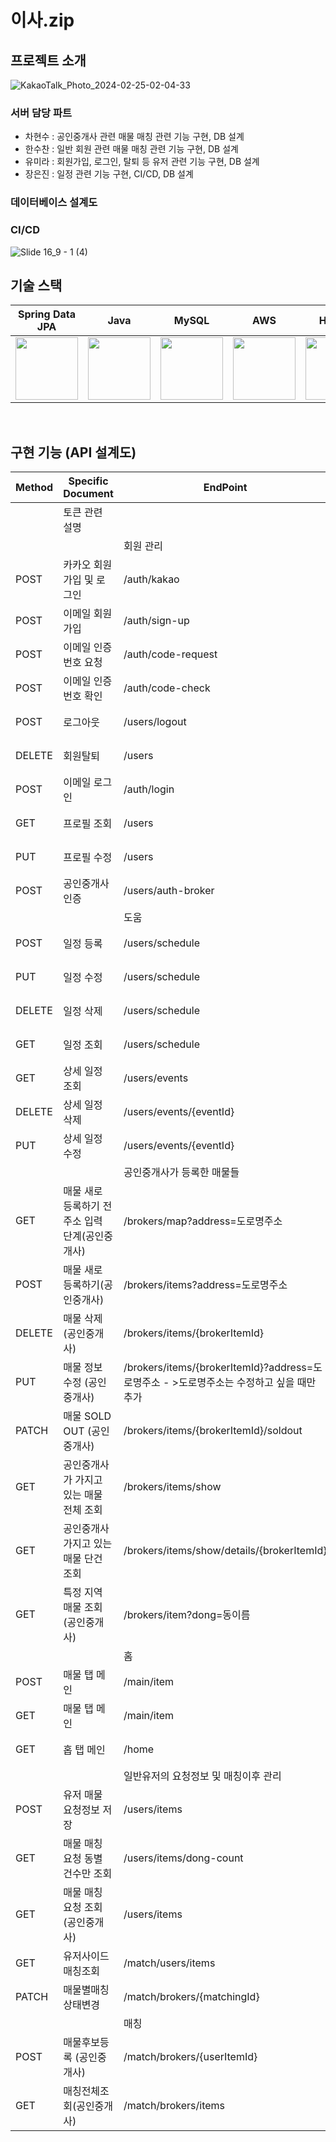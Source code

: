 # 이사.zip

## 프로젝트 소개

![KakaoTalk_Photo_2024-02-25-02-04-33](https://github.com/isa-zip/isa.zip-backend/assets/50578785/23465b93-7b7b-4ca8-9b2b-7bcfd332c6ef)


### 서버 담당 파트

- 차현수 : 공인중개사 관련 매물 매칭 관련 기능 구현, DB 설계
- 한수찬 : 일반 회원 관련 매물 매칭 관련 기능 구현, DB 설계
- 유미라 : 회원가입, 로그인, 탈퇴 등 유저 관련 기능 구현, DB 설계
- 장은진 : 일정 관련 기능 구현, CI/CD, DB 설계

### 데이터베이스 설계도


### CI/CD

![Slide 16_9 - 1 (4)](https://github.com/isa-zip/isa.zip-backend/assets/50578785/1c039ed8-7742-4798-bfd4-1157d446a391)
<br>

## 기술 스택

| Spring Data JPA | Java | MySQL | AWS | Heroku | Discord |
|:---:|:---:|:---:|:---:|:---:|:---:|
|<img src="https://github.com/isa-zip/isa.zip-backend/assets/50578785/a7ef9c41-9a29-468b-8fae-7dfa58e6ab83" width="100" height="100">|<img src="https://github.com/isa-zip/isa.zip-backend/assets/50578785/0b521660-9c65-4d04-a6c3-55d79eb4f5db" width="100" height="100">|<img src="https://github.com/isa-zip/isa.zip-backend/assets/50578785/013ad61c-3dfe-4416-9c6e-bd8108315305" width="100" height="100">|<img src="https://github.com/isa-zip/isa.zip-backend/assets/50578785/bb5358a3-92df-4f9e-aee3-90ae9835425d" width="100" height="100">|<img src="https://github.com/isa-zip/isa.zip-backend/assets/50578785/e5af90e7-00d8-4263-963c-1069f878c3d5" width="100" height="100">|<img src="https://github.com/isa-zip/isa.zip-backend/assets/50578785/8ddb830a-7398-4772-9fed-a0a8e52cfe29" width="100" height="100">|


<br>

## 구현 기능 (API 설계도)


| Method | Specific Document            | EndPoint                                                            | Role |
|--------|------------------------------|---------------------------------------------------------------------|------|
|        | 토큰 관련 설명                     |                                                                     |      |
|        |                              | 회원 관리                                                               |      |
| POST   | 카카오 회원가입 및 로그인               | /auth/kakao                                                         | 유미라 |
| POST   | 이메일 회원가입                     | /auth/sign-up                                                       | 유미라 |
| POST   | 이메일 인증번호 요청                  | /auth/code-request                                                  | 유미라 |
| POST   | 이메일 인증번호 확인                  | /auth/code-check                                                    | 유미라 |
| POST   | 로그아웃                         | /users/logout                                                       | 유미라 |
| DELETE | 회원탈퇴                         | /users                                                              | 유미라 |
| POST   | 이메일 로그인                      | /auth/login                                                         | 유미라 |
| GET    | 프로필 조회                       | /users                                                              | 유미라 |
| PUT    | 프로필 수정                       | /users                                                              | 유미라 |
| POST   | 공인중개사 인증                     | /users/auth-broker                                                  | 유미라 |
|        |                              | 도움                                                                  |      |
| POST   | 일정 등록                        | /users/schedule                                                     | 장은진  |
| PUT    | 일정 수정                        | /users/schedule                                                     | 장은진  |
| DELETE | 일정 삭제                        | /users/schedule                                                     | 장은진  |
| GET    | 일정 조회                        | /users/schedule                                                     | 장은진  |
| GET    | 상세 일정 조회                     | /users/events                                                       | 장은진  |
| DELETE | 상세 일정 삭제                     | /users/events/{eventId}                                             | 장은진  |
| PUT    | 상세 일정 수정                     | /users/events/{eventId}                                             | 장은진  |
|        |                              | 공인중개사가 등록한 매물들                                                      |      |
| GET    | 매물 새로 등록하기 전 주소 입력 단계(공인중개사) | /brokers/map?address=도로명주소                                          | 차현수  |
| POST   | 매물 새로 등록하기(공인중개사)            | /brokers/items?address=도로명주소                                        | 차현수  |
| DELETE | 매물 삭제 (공인중개사)                | /brokers/items/{brokerItemId}                                       | 차현수  |
| PUT    | 매물 정보 수정 (공인중개사)             | /brokers/items/{brokerItemId}?address=도로명주소 - >도로명주소는 수정하고 싶을 때만 추가 | 차현수  |
| PATCH  | 매물 SOLD OUT (공인중개사)          | /brokers/items/{brokerItemId}/soldout                               | 차현수  |
| GET    | 공인중개사가 가지고 있는 매물 전체 조회       | /brokers/items/show                                                 | 차현수  |
| GET    | 공인중개사 가지고 있는 매물 단건 조회        | /brokers/items/show/details/{brokerItemId}                          | 차현수  |
| GET    | 특정 지역 매물 조회 (공인중개사)          | /brokers/item?dong=동이름                                              | 차현수  |
|        |                              | 홈                                                                   |      |
| POST   | 매물 탭 메인                      | /main/item                                                          | 한수찬 |
| GET    | 매물 탭 메인                      | /main/item                                                          | 한수찬 |
| GET    | 홉 탭 메인                       | /home                                                               | 유미라 |
|        |                              | 일반유저의 요청정보 및 매칭이후 관리                                                |      |
| POST   | 유저 매물 요청정보 저장                | /users/items                                                        | 한수찬 |
| GET    | 매물 매칭 요청 동별 건수만 조회           | /users/items/dong-count                                             | 한수찬 |
| GET    | 매물 매칭 요청 조회 (공인중개사)          | /users/items                                                        | 한수찬 |
| GET    | 유저사이드 매칭조회                   | /match/users/items                                                  | 한수찬 |
| PATCH  | 매물별매칭상태변경                    | /match/brokers/{matchingId}                                         | 한수찬 |
|        |                              | 매칭                                                                  |      |
| POST   | 매물후보등록 (공인중개사)               | /match/brokers/{userItemId}                                         | 차현수  |
| GET    | 매칭전체조회(공인중개사)                | /match/brokers/items                                                | 차현수  |

<br>
